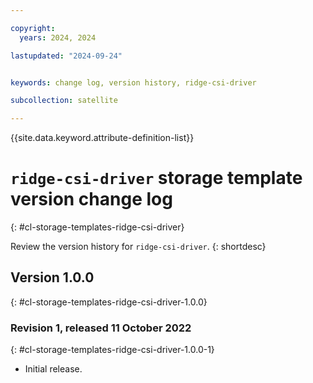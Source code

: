 ```yaml
---

copyright:
  years: 2024, 2024

lastupdated: "2024-09-24"


keywords: change log, version history, ridge-csi-driver

subcollection: satellite

---
```


{{site.data.keyword.attribute-definition-list}}

# `ridge-csi-driver` storage template version change log
{: #cl-storage-templates-ridge-csi-driver}

Review the version history for `ridge-csi-driver`.
{: shortdesc}


## Version 1.0.0
{: #cl-storage-templates-ridge-csi-driver-1.0.0}


### Revision 1, released 11 October 2022
{: #cl-storage-templates-ridge-csi-driver-1.0.0-1}

- Initial release.
